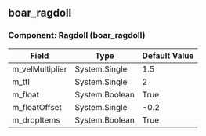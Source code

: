 ## boar_ragdoll

### Component: Ragdoll (boar_ragdoll)

|Field|Type|Default Value|
|---|---|---|
|m_velMultiplier|System.Single|1.5|
|m_ttl|System.Single|2|
|m_float|System.Boolean|True|
|m_floatOffset|System.Single|-0.2|
|m_dropItems|System.Boolean|True|

